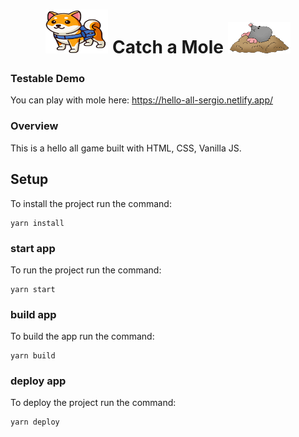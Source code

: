   <h1 align="center">
  <img src="src/assets/images/MetaPals.png" width="100px" height="70px"/>
  Catch a Mole
  <img src="src/assets/images/mole.png" width="100px" height="50px"/>
  </h1>

### Testable Demo

You can play with mole here:
https://hello-all-sergio.netlify.app/

### Overview

This is a hello all game built with HTML, CSS, Vanilla JS.

## Setup

To install the project run the command:

```
yarn install
```

### start app

To run the project run the command:

```
yarn start
```

### build app

To build the app run the command:

```
yarn build
```

### deploy app

To deploy the project run the command:

```
yarn deploy
```

